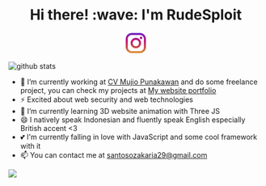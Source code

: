 <h1 align='center'> Hi there! :wave: I'm RudeSploit</h1>
<p align='center'>
<a href="https://www.instagram.com/zakaria_santoso/" target="_blank"><img height="40" src="https://github.com/ArugaZ/ArugaZ/blob/main/images/instagram.svg?raw=true" /></a>
</p>

![github stats](https://github-readme-stats.vercel.app/api?username=zakariasantoso)

- 🔭 I’m currently working at <a href="https://mujaka.net/">CV Mujio Punakawan</a> and do some freelance project, you can check my projects at <a href="https://zakariasantoso.github.io/">My website portfolio</a>
- ⚡ Excited about web security and web technologies
- 🌱 I’m currently learning 3D website animation with Three JS
- 😄 I natively speak Indonesian and fluently speak English especially British accent <3 
- 💕 I'm currently falling in love with JavaScript and some cool framework with it  
- 📫 You can contact me at santosozakaria29@gmail.com
<img src="https://github-readme-stats.vercel.app/api?username=zakariasantoso">
